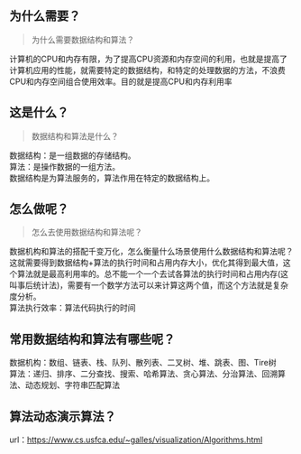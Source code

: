 ## 为什么需要？
> 为什么需要数据结构和算法？

计算机的CPU和内存有限，为了提高CPU资源和内存空间的利用，也就是提高了计算机应用的性能，就需要特定的数据结构，和特定的处理数据的方法，不浪费CPU和内存空间组合使用效率。目的就是提高CPU和内存利用率

## 这是什么？
> 数据结构和算法是什么？ 

数据结构：是一组数据的存储结构。  
算法：是操作数据的一组方法。  
数据结构是为算法服务的，算法作用在特定的数据结构上。  

## 怎么做呢？
> 怎么去使用数据结构和算法呢？

数据机构和算法的搭配千变万化，怎么衡量什么场景使用什么数据结构和算法呢？这就需要得到数据结构+算法的执行时间和占用内存大小，优化其得到最大值，这个算法就是最高利用率的。总不能一个一个去试各算法的执行时间和占用内存(这叫事后统计法)，需要有一个数学方法可以来计算这两个值，而这个方法就是复杂度分析。  
算法执行效率：算法代码执行的时间


## 常用数据结构和算法有哪些呢？

数据机构：数组、链表、栈、队列、散列表、二叉树、堆、跳表、图、Tire树  
算法：递归、排序、二分查找、搜索、哈希算法、贪心算法、分治算法、回溯算法、动态规划、字符串匹配算法

## 算法动态演示算法？
url：https://www.cs.usfca.edu/~galles/visualization/Algorithms.html
